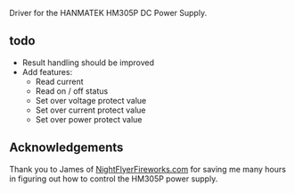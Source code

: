 Driver for the HANMATEK HM305P DC Power Supply.

## todo
* Result handling should be improved
* Add features:
	+ Read current
	+ Read on / off status
	+ Set over voltage protect value
	+ Set over current protect value
	+ Set over power protect value

## Acknowledgements
Thank you to James of [NightFlyerFireworks.com](http://nightflyerfireworks.com/) for saving me many hours in figuring out how to control the HM305P power supply.
